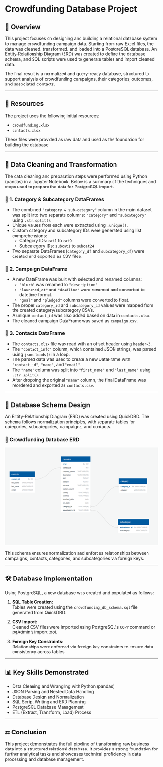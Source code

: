 # Crowdfunding Database Project

## 📌 Overview

This project focuses on designing and building a relational database system to manage crowdfunding campaign data. Starting from raw Excel files, the data was cleaned, transformed, and loaded into a PostgreSQL database. An Entity-Relationship Diagram (ERD) was created to define the database schema, and SQL scripts were used to generate tables and import cleaned data.

The final result is a normalized and query-ready database, structured to support analysis of crowdfunding campaigns, their categories, outcomes, and associated contacts.

---

## 📁 Resources

The project uses the following initial resources:

- `crowdfunding.xlsx`  
- `contacts.xlsx`

These files were provided as raw data and used as the foundation for building the database.

---

## 🧹 Data Cleaning and Transformation

The data cleaning and preparation steps were performed using Python (pandas) in a Jupyter Notebook. Below is a summary of the techniques and steps used to prepare the data for PostgreSQL import.

### 📂 1. Category & Subcategory DataFrames

- The combined `"category & sub-category"` column in the main dataset was split into two separate columns: `"category"` and `"subcategory"` using `.str.split()`.
- Unique values from each were extracted using `.unique()`.
- Custom category and subcategory IDs were generated using list comprehensions:
  - Category IDs: `cat1` to `cat9`
  - Subcategory IDs: `subcat1` to `subcat24`
- Two separate DataFrames (`category_df` and `subcategory_df`) were created and exported as CSV files.

### 📂 2. Campaign DataFrame

- A new DataFrame was built with selected and renamed columns:
  - `"blurb"` was renamed to `"description"`.
  - `"launched_at"` and `"deadline"` were renamed and converted to datetime format.
  - `"goal"` and `"pledged"` columns were converted to float.
- The proper `category_id` and `subcategory_id` values were mapped from the created category/subcategory CSVs.
- A unique `contact_id` was also added based on data in `contacts.xlsx`.
- The cleaned campaign DataFrame was saved as `campaign.csv`.

### 📂 3. Contacts DataFrame

- The `contacts.xlsx` file was read with an offset header using `header=3`.
- The `"contact_info"` column, which contained JSON strings, was parsed using `json.loads()` in a loop.
- The parsed data was used to create a new DataFrame with `"contact_id"`, `"name"`, and `"email"`.
- The `"name"` column was split into `"first_name"` and `"last_name"` using `.str.split()`.
- After dropping the original `"name"` column, the final DataFrame was reordered and exported as `contacts.csv`.

---

## 🧱 Database Schema Design

An Entity-Relationship Diagram (ERD) was created using QuickDBD. The schema follows normalization principles, with separate tables for categories, subcategories, campaigns, and contacts.

### 📌 Crowdfunding Database ERD

![Crowdfunding Database Schema](crowdfunding_diagram.png)

This schema ensures normalization and enforces relationships between campaigns, contacts, categories, and subcategories via foreign keys.

---

## 🛠️ Database Implementation

Using PostgreSQL, a new database was created and populated as follows:

1. **SQL Table Creation:**  
   Tables were created using the `crowdfunding_db_schema.sql` file generated from QuickDBD.

2. **CSV Import:**  
   Cleaned CSV files were imported using PostgreSQL's `COPY` command or pgAdmin’s import tool.

3. **Foreign Key Constraints:**  
   Relationships were enforced via foreign key constraints to ensure data consistency across tables.

---

## 📊 Key Skills Demonstrated

- Data Cleaning and Wrangling with Python (pandas)  
- JSON Parsing and Nested Data Handling  
- Database Design and Normalization  
- SQL Script Writing and ERD Planning  
- PostgreSQL Database Management  
- ETL (Extract, Transform, Load) Process  

---

## 🔚 Conclusion

This project demonstrates the full pipeline of transforming raw business data into a structured relational database. It provides a strong foundation for further analytical tasks and showcases technical proficiency in data processing and database management.
